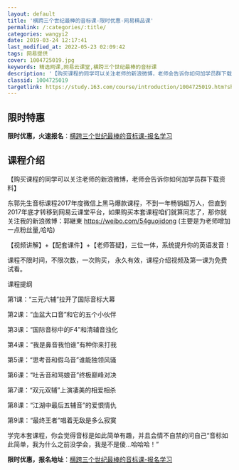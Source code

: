 ```yaml
---
layout: default
title: '横跨三个世纪最棒的音标课-限时优惠-网易精品课'
permalink: /:categories/:title/
categories: wangyi2
date: 2019-03-24 12:17:41
last_modified_at: 2022-05-23 02:09:42
tags: 网易提供
cover: 1004725019.jpg
keywords: 精选网课,网易云课堂,横跨三个世纪最棒的音标课
description: '【购买课程的同学可以关注老师的新浪微博，老师会告诉你如何加学员群下载资料】东郭先生音标课程2017年度微信上黑马爆款课程'
classid: 1004725019
targetlink: https://study.163.com/course/introduction/1004725019.htm?share=1&shareId=1025206652&utm_campaign=share&utm_medium=iphoneShare&utm_source=&utm_u=1025206652
---
```


## 限时特惠

**限时优惠，火速报名**：[横跨三个世纪最棒的音标课-报名学习](https://study.163.com/course/introduction/1004725019.htm?share=1&shareId=1025206652&utm_campaign=share&utm_medium=iphoneShare&utm_source=&utm_u=1025206652)

## 课程介绍

【购买课程的同学可以关注老师的新浪微博，老师会告诉你如何加学员群下载资料】



东郭先生音标课程2017年度微信上黑马爆款课程，不到一年畅销超万人，但直到2017年底才转移到网易云课堂平台，如果购买本套课程咱们就算同志了，那你就关注我的新浪微博：郭継東    https://weibo.com/54guojidong   (主要是为老师增加一点粉丝量,哈哈)



【视频讲解】+【配套课件】+【老师答疑】，三位一体，系统提升你的英语发音！



课程不限时间，不限次数，一次购买， 永久有效，课程介绍视频及第一课为免费试看。



课程提纲

第1课：“三元六辅”拉开了国际音标大幕

第2课：“血盆大口音”和它的五个小伙伴

第3课：“国际音标中的F4”和清辅音浊化

第4课：“我是鼻音我怕谁”有种你来打我

第5课：“思考音和假乌音”谁能独领风骚

第6课：“吐舌音和骂娘音”终极巅峰对决

第7课：“双元双辅”上演凄美的相爱相杀

第8课：“江湖中最后五辅音”的爱恨情仇

第9课：“最终王者”唱着无敌是多么寂寞



学完本套课程，你会觉得音标是如此简单有趣，并且会情不自禁的问自己“音标如此简单，我为什么之前没学会，我是不是傻…哈哈哈！”

**限时优惠，报名地址**：[横跨三个世纪最棒的音标课-报名学习](https://study.163.com/course/introduction/1004725019.htm?share=1&shareId=1025206652&utm_campaign=share&utm_medium=iphoneShare&utm_source=&utm_u=1025206652)

